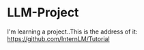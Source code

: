 # LLM-Project
I'm learning a project..This is the address of it:
https://github.com/InternLM/Tutorial
